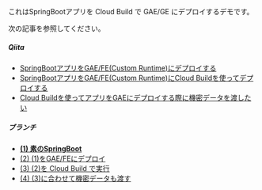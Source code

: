 これはSpringBootアプリを Cloud Build で GAE/GE にデプロイするデモです。

次の記事を参照してください。

##### Qiita

- [SpringBootアプリをGAE/FE(Custom Runtime)にデプロイする](https://qiita.com/items/36b63fd053e383807056)
- [SpringBootアプリをGAE/FE(Custom Runtime)にCloud Buildを使ってデプロイする](https://qiita.com/items/d9ef6dceac1d34a46564)
- [Cloud Buildを使ってアプリをGAEにデプロイする際に機密データを渡したい](https://qiita.com/items/fdb91b5a38c09669e752)


##### ブランチ

- **[(1) 素のSpringBoot](https://github.com/tnagao3000/deploy-springboot-webapp-to-gae-fe-custom-using-cloud-build-and-kms/tree/springboot-webapp)**
- [(2) (1)をGAE/FEにデプロイ](https://github.com/tnagao3000/deploy-springboot-webapp-to-gae-fe-custom-using-cloud-build-and-kms/tree/deploy-springboot-webapp-to-gae-fe-custom)
- [(3) (2)を Cloud Build で実行](https://github.com/tnagao3000/deploy-springboot-webapp-to-gae-fe-custom-using-cloud-build-and-kms/tree/deploy-springboot-webapp-to-gae-fe-custom-using-cloud-build)
- [(4) (3)に合わせて機密データも渡す](https://github.com/tnagao3000/deploy-springboot-webapp-to-gae-fe-custom-using-cloud-build-and-kms/tree/deploy-springboot-webapp-to-gae-fe-custom-using-cloud-build-and-kms)


